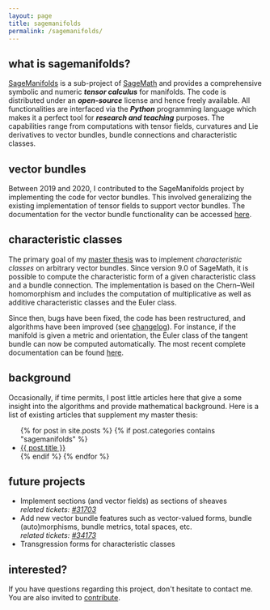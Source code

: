 ```yaml
---
layout: page
title: sagemanifolds
permalink: /sagemanifolds/
---
```


## what is sagemanifolds?

[SageManifolds](https://sagemanifolds.obspm.fr/) is a sub-project of [SageMath](https://sagemath.org/) and provides a comprehensive symbolic and numeric ***tensor calculus*** for manifolds.
The code is distributed under an ***open-source*** license and hence freely available.
All functionalities are interfaced via the ***Python*** programming language which makes it a perfect tool for ***research and teaching*** purposes.
The capabilities range from computations with tensor fields, curvatures and Lie derivatives to vector bundles, bundle connections and characteristic classes.

## vector bundles

Between 2019 and 2020, I contributed to the SageManifolds project by implementing the code for vector bundles.
This involved generalizing the existing implementation of tensor fields to support vector bundles.
The documentation for the vector bundle functionality can be accessed [here](https://doc.sagemath.org/html/en/reference/manifolds/sage/manifolds/vector_bundle.html).

## characteristic classes

The primary goal of my [master thesis](https://arxiv.org/abs/2006.13788) was to implement *characteristic classes* on arbitrary vector bundles.
Since version 9.0 of SageMath, it is possible to compute the characteristic form of a given characteristic class and a bundle connection.
The implementation is based on the Chern&ndash;Weil homomorphism and includes the computation of multiplicative as well as additive characteristic classes and the Euler class.

Since then, bugs have been fixed, the code has been restructured, and algorithms have been improved (see [changelog](https://wiki.sagemath.org/ReleaseTours/sage-9.5#De_Rham_cohomology_and_characteristic_classes)).
For instance, if the manifold is given a metric and orientation, the Euler class of the tangent bundle can now be computed automatically.
The most recent complete documentation can be found [here](https://doc.sagemath.org/html/en/reference/manifolds/sage/manifolds/differentiable/characteristic_cohomology_class.html).

## background

Occasionally, if time permits, I post little articles here that give a some insight into the algorithms and provide mathematical background.
Here is a list of existing articles that supplement my master thesis:

<ul>
  {% for post in site.posts %}
    {% if post.categories contains "sagemanifolds" %}
    <li>
      <a href="{{ post.url }}">{{ post.title }}</a>
    </li>
    {% endif %}
  {% endfor %}
</ul>

## future projects

*   Implement sections (and vector fields) as sections of sheaves  
    *related tickets: [#31703](https://github.com/sagemath/sage/issues/31703)*
*   Add new vector bundle features such as vector-valued forms, bundle (auto)morphisms, bundle metrics, total spaces, etc.  
    *related tickets: [#34173](https://github.com/sagemath/sage/issues/34173)*
*   Transgression forms for characteristic classes

## interested?

If you have questions regarding this project, don't hesitate to contact me.
You are also invited to [contribute](https://sagemanifolds.obspm.fr/contrib.html).